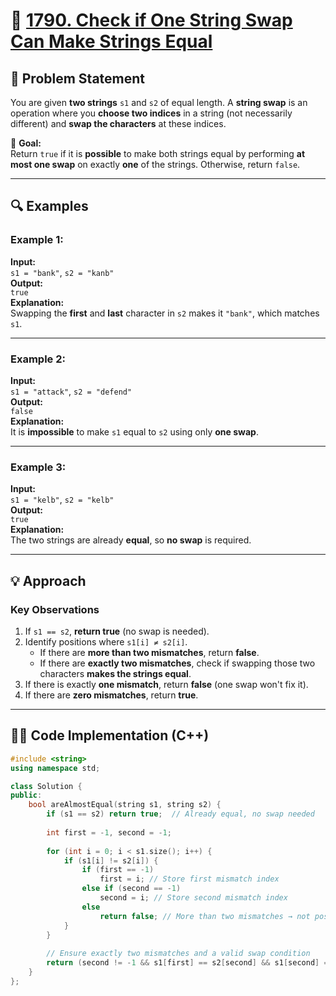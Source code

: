 # 🚀 [1790. Check if One String Swap Can Make Strings Equal](https://leetcode.com/problems/check-if-one-string-swap-can-make-strings-equal/)

## 📜 Problem Statement

You are given **two strings** `s1` and `s2` of equal length. A **string swap** is an operation where you **choose two indices** in a string (not necessarily different) and **swap the characters** at these indices.

🔹 **Goal:**  
Return `true` if it is **possible** to make both strings equal by performing **at most one swap** on exactly **one** of the strings. Otherwise, return `false`.

---

## 🔍 Examples

### Example 1:
**Input:**  
`s1 = "bank"`, `s2 = "kanb"`  
**Output:**  
`true`  
**Explanation:**  
Swapping the **first** and **last** character in `s2` makes it `"bank"`, which matches `s1`.

---

### Example 2:
**Input:**  
`s1 = "attack"`, `s2 = "defend"`  
**Output:**  
`false`  
**Explanation:**  
It is **impossible** to make `s1` equal to `s2` using only **one swap**.

---

### Example 3:
**Input:**  
`s1 = "kelb"`, `s2 = "kelb"`  
**Output:**  
`true`  
**Explanation:**  
The two strings are already **equal**, so **no swap** is required.

---

## 💡 Approach

### **Key Observations**
1. If `s1 == s2`, **return true** (no swap is needed).
2. Identify positions where `s1[i] ≠ s2[i]`.
   - If there are **more than two mismatches**, return **false**.
   - If there are **exactly two mismatches**, check if swapping those two characters **makes the strings equal**.
3. If there is exactly **one mismatch**, return **false** (one swap won't fix it).
4. If there are **zero mismatches**, return **true**.

---

## 👨‍💻 Code Implementation (C++)

```cpp
#include <string>
using namespace std;

class Solution {
public:
    bool areAlmostEqual(string s1, string s2) {
        if (s1 == s2) return true;  // Already equal, no swap needed
        
        int first = -1, second = -1;
        
        for (int i = 0; i < s1.size(); i++) {
            if (s1[i] != s2[i]) {
                if (first == -1)
                    first = i; // Store first mismatch index
                else if (second == -1)
                    second = i; // Store second mismatch index
                else
                    return false; // More than two mismatches → not possible
            }
        }
        
        // Ensure exactly two mismatches and a valid swap condition
        return (second != -1 && s1[first] == s2[second] && s1[second] == s2[first]);
    }
};
